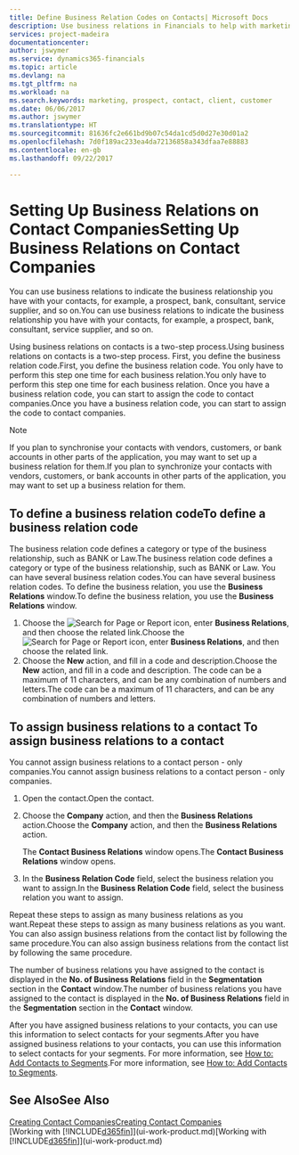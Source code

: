 ```yaml
---
title: Define Business Relation Codes on Contacts| Microsoft Docs
description: Use business relations in Financials to help with marketing and to indicate the business relationship you have with your  prospects, clients, and customers, for example, a bank or service supplier.
services: project-madeira
documentationcenter: 
author: jswymer
ms.service: dynamics365-financials
ms.topic: article
ms.devlang: na
ms.tgt_pltfrm: na
ms.workload: na
ms.search.keywords: marketing, prospect, contact, client, customer
ms.date: 06/06/2017
ms.author: jswymer
ms.translationtype: HT
ms.sourcegitcommit: 81636fc2e661bd9b07c54da1cd5d0d27e30d01a2
ms.openlocfilehash: 7d0f189ac233ea4da72136858a343dfaa7e88883
ms.contentlocale: en-gb
ms.lasthandoff: 09/22/2017

---
```

# <a name="setting-up-business-relations-on-contact-companies"></a><span data-ttu-id="c6d85-103">Setting Up Business Relations on Contact Companies</span><span class="sxs-lookup"><span data-stu-id="c6d85-103">Setting Up Business Relations on Contact Companies</span></span>
<span data-ttu-id="c6d85-104">You can use business relations to indicate the business relationship you have with your contacts, for example, a prospect, bank, consultant, service supplier, and so on.</span><span class="sxs-lookup"><span data-stu-id="c6d85-104">You can use business relations to indicate the business relationship you have with your contacts, for example, a prospect, bank, consultant, service supplier, and so on.</span></span>

<span data-ttu-id="c6d85-105">Using business relations on contacts is a two-step process.</span><span class="sxs-lookup"><span data-stu-id="c6d85-105">Using business relations on contacts is a two-step process.</span></span> <span data-ttu-id="c6d85-106">First, you define the business relation code.</span><span class="sxs-lookup"><span data-stu-id="c6d85-106">First, you define the business relation code.</span></span> <span data-ttu-id="c6d85-107">You only have to perform this step one time for each business relation.</span><span class="sxs-lookup"><span data-stu-id="c6d85-107">You only have to perform this step one time for each business relation.</span></span> <span data-ttu-id="c6d85-108">Once you have a business relation code, you can start to assign the code to contact companies.</span><span class="sxs-lookup"><span data-stu-id="c6d85-108">Once you have a business relation code, you can start to assign the code to contact companies.</span></span>

> [!NOTE]  
>   <span data-ttu-id="c6d85-109">If you plan to synchronise your contacts with vendors, customers, or bank accounts in other parts of the application, you may want to set up a business relation for them.</span><span class="sxs-lookup"><span data-stu-id="c6d85-109">If you plan to synchronize your contacts with vendors, customers, or bank accounts in other parts of the application, you may want to set up a business relation for them.</span></span>

## <a name="to-define-a-business-relation-code"></a><span data-ttu-id="c6d85-110">To define a business relation code</span><span class="sxs-lookup"><span data-stu-id="c6d85-110">To define a business relation code</span></span>
<span data-ttu-id="c6d85-111">The business relation code defines a category or type of the business relationship, such as BANK or Law.</span><span class="sxs-lookup"><span data-stu-id="c6d85-111">The business relation code defines a category or type of the business relationship, such as BANK or Law.</span></span> <span data-ttu-id="c6d85-112">You can have several business relation codes.</span><span class="sxs-lookup"><span data-stu-id="c6d85-112">You can have several business relation codes.</span></span> <span data-ttu-id="c6d85-113">To define the business relation, you use the **Business Relations** window.</span><span class="sxs-lookup"><span data-stu-id="c6d85-113">To define the business relation, you use the **Business Relations** window.</span></span>

1. <span data-ttu-id="c6d85-114">Choose the ![Search for Page or Report](media/ui-search/search_small.png "Search for Page or Report icon") icon, enter **Business Relations**, and then choose the related link.</span><span class="sxs-lookup"><span data-stu-id="c6d85-114">Choose the ![Search for Page or Report](media/ui-search/search_small.png "Search for Page or Report icon") icon, enter **Business Relations**, and then choose the related link.</span></span>
2. <span data-ttu-id="c6d85-115">Choose the **New** action, and fill in a code and description.</span><span class="sxs-lookup"><span data-stu-id="c6d85-115">Choose the **New** action, and fill in a code and description.</span></span> <span data-ttu-id="c6d85-116">The code can be a maximum of 11 characters, and can be any combination of numbers and letters.</span><span class="sxs-lookup"><span data-stu-id="c6d85-116">The code can be a maximum of 11 characters, and can be any combination of numbers and letters.</span></span>

## <span data-ttu-id="c6d85-117"><a name="AssignBusRelContact"></a> To assign business relations to a contact</span><span class="sxs-lookup"><span data-stu-id="c6d85-117"><a name="AssignBusRelContact"></a> To assign business relations to a contact</span></span>
<span data-ttu-id="c6d85-118">You cannot assign business relations to a contact person - only companies.</span><span class="sxs-lookup"><span data-stu-id="c6d85-118">You cannot assign business relations to a contact person - only companies.</span></span>

1. <span data-ttu-id="c6d85-119">Open the contact.</span><span class="sxs-lookup"><span data-stu-id="c6d85-119">Open the contact.</span></span>
2. <span data-ttu-id="c6d85-120">Choose the **Company** action, and then the **Business Relations** action.</span><span class="sxs-lookup"><span data-stu-id="c6d85-120">Choose the **Company** action, and then the **Business Relations** action.</span></span>

    <span data-ttu-id="c6d85-121">The **Contact Business Relations** window opens.</span><span class="sxs-lookup"><span data-stu-id="c6d85-121">The **Contact Business Relations** window opens.</span></span>
3. <span data-ttu-id="c6d85-122">In the **Business Relation Code** field, select the business relation you want to assign.</span><span class="sxs-lookup"><span data-stu-id="c6d85-122">In the **Business Relation Code** field, select the business relation you want to assign.</span></span>

<span data-ttu-id="c6d85-123">Repeat these steps to assign as many business relations as you want.</span><span class="sxs-lookup"><span data-stu-id="c6d85-123">Repeat these steps to assign as many business relations as you want.</span></span> <span data-ttu-id="c6d85-124">You can also assign business relations from the contact list by following the same procedure.</span><span class="sxs-lookup"><span data-stu-id="c6d85-124">You can also assign business relations from the contact list by following the same procedure.</span></span>

<span data-ttu-id="c6d85-125">The number of business relations you have assigned to the contact is displayed in the **No. of Business Relations** field in the **Segmentation** section in the **Contact** window.</span><span class="sxs-lookup"><span data-stu-id="c6d85-125">The number of business relations you have assigned to the contact is displayed in the **No. of Business Relations** field in the **Segmentation** section in the **Contact** window.</span></span>

<span data-ttu-id="c6d85-126">After you have assigned business relations to your contacts, you can use this information to select contacts for your segments.</span><span class="sxs-lookup"><span data-stu-id="c6d85-126">After you have assigned business relations to your contacts, you can use this information to select contacts for your segments.</span></span> <span data-ttu-id="c6d85-127">For more information, see [How to: Add Contacts to Segments](marketing-add-contact-segment.md).</span><span class="sxs-lookup"><span data-stu-id="c6d85-127">For more information, see [How to: Add Contacts to Segments](marketing-add-contact-segment.md).</span></span>

## <a name="see-also"></a><span data-ttu-id="c6d85-128">See Also</span><span class="sxs-lookup"><span data-stu-id="c6d85-128">See Also</span></span>
[<span data-ttu-id="c6d85-129">Creating Contact Companies</span><span class="sxs-lookup"><span data-stu-id="c6d85-129">Creating Contact Companies</span></span>](marketing-create-contact-companies.md)  
<span data-ttu-id="c6d85-130">[Working with [!INCLUDE[d365fin](includes/d365fin_md.md)]](ui-work-product.md)</span><span class="sxs-lookup"><span data-stu-id="c6d85-130">[Working with [!INCLUDE[d365fin](includes/d365fin_md.md)]](ui-work-product.md)</span></span>

